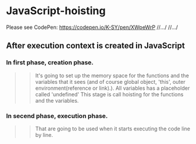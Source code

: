 # JavaScript-hoisting

Please see CodePen: https://codepen.io/K-SY/pen/XWpeWrP
  //.../
  //.../

## After execution context is created in JavaScript

### In first phase, creation phase.
  >>It's going to set up the memory space for the functions and the variables that it sees (and of course global object, 'this', outer environment(reference or link).).
  >>All variables has a placeholder called 'undefined'
  >>This stage is call hoisting for the functions and the variables.

### In secend phase, execution phase.
  >>That are going to be used when it starts executing the code line by line.
